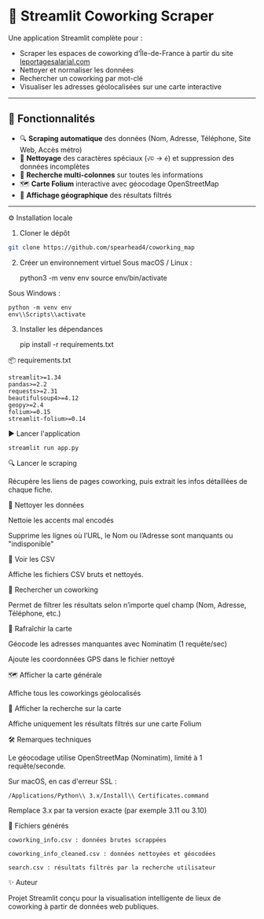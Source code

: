 # 🏢 Streamlit Coworking Scraper

Une application Streamlit complète pour :
- Scraper les espaces de coworking d’Île-de-France à partir du site [leportagesalarial.com](https://www.leportagesalarial.com/coworking/)
- Nettoyer et normaliser les données
- Rechercher un coworking par mot-clé
- Visualiser les adresses géolocalisées sur une carte interactive

---

## 🚀 Fonctionnalités

- 🔍 **Scraping automatique** des données (Nom, Adresse, Téléphone, Site Web, Accès métro)
- 🧹 **Nettoyage** des caractères spéciaux (`√©` → `é`) et suppression des données incomplètes
- 🔎 **Recherche multi-colonnes** sur toutes les informations
- 🗺️ **Carte Folium** interactive avec géocodage OpenStreetMap
- 📍 **Affichage géographique** des résultats filtrés

---

⚙️ Installation locale

1. Cloner le dépôt
```bash
git clone https://github.com/spearhead4/coworking_map
```
2. Créer un environnement virtuel
Sous macOS / Linux :

    python3 -m venv env
    source env/bin/activate

Sous Windows :

    python -m venv env
    env\\Scripts\\activate

3. Installer les dépendances

    pip install -r requirements.txt

📦 requirements.txt

    streamlit>=1.34
    pandas>=2.2
    requests>=2.31
    beautifulsoup4>=4.12
    geopy>=2.4
    folium>=0.15
    streamlit-folium>=0.14

▶️ Lancer l'application

    streamlit run app.py

🔍 Lancer le scraping

Récupère les liens de pages coworking, puis extrait les infos détaillées de chaque fiche.

🧹 Nettoyer les données

Nettoie les accents mal encodés

Supprime les lignes où l’URL, le Nom ou l’Adresse sont manquants ou "indisponible"

📄 Voir les CSV

Affiche les fichiers CSV bruts et nettoyés.

🔎 Rechercher un coworking

Permet de filtrer les résultats selon n’importe quel champ (Nom, Adresse, Téléphone, etc.)

🔄 Rafraîchir la carte

Géocode les adresses manquantes avec Nominatim (1 requête/sec)

Ajoute les coordonnées GPS dans le fichier nettoyé

🗺️ Afficher la carte générale

Affiche tous les coworkings géolocalisés

📍 Afficher la recherche sur la carte

Affiche uniquement les résultats filtrés sur une carte Folium

🛠 Remarques techniques

Le géocodage utilise OpenStreetMap (Nominatim), limité à 1 requête/seconde.

Sur macOS, en cas d'erreur SSL :

    /Applications/Python\\ 3.x/Install\\ Certificates.command

Remplace 3.x par ta version exacte (par exemple 3.11 ou 3.10)

📁 Fichiers générés

    coworking_info.csv : données brutes scrappées

    coworking_info_cleaned.csv : données nettoyées et géocodées

    search.csv : résultats filtrés par la recherche utilisateur

✨ Auteur

Projet Streamlit conçu pour la visualisation intelligente de lieux de coworking à partir de données web publiques.